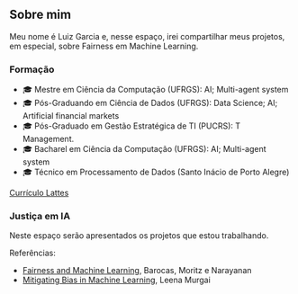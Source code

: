 ## Sobre mim

Meu nome é Luiz Garcia e, nesse espaço, irei compartilhar meus projetos, em especial, sobre Fairness em Machine Learning. 

### Formação

- 🎓 Mestre em Ciência da Computação (UFRGS): AI; Multi-agent system
- 🎓 Pós-Graduando em Ciência de Dados (UFRGS): Data Science; AI; Artificial financial markets
- 🎓 Pós-Graduado em Gestão Estratégica de TI (PUCRS): T Management. 
- 🎓 Bacharel em Ciência da Computação (UFRGS): AI; Multi-agent system
- 🎓 Técnico em Processamento de Dados (Santo Inácio de Porto Alegre)

[Currículo Lattes](http://lattes.cnpq.br/1998617223767233)

### Justiça em IA

Neste espaço serão apresentados os projetos que estou trabalhando.

Referências:
- [Fairness and Machine Learning](https://fairmlbook.org/), Barocas, Moritz e  Narayanan
- [Mitigating Bias in Machine Learning](https://mitigatingbias.ml/), Leena Murgai

